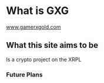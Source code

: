 # What is GXG

www.gamerxgold.com

## What this site aims to be 

Is a crypto project on the XRPL

### Future Plans


